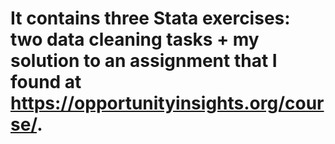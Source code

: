 # It contains three Stata exercises: two data cleaning tasks + my solution to an assignment that I found at https://opportunityinsights.org/course/.
